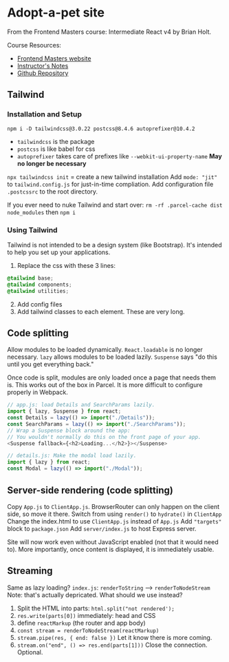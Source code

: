 # Adopt-a-pet site

From the Frontend Masters course: Intermediate React v4 by Brian Holt.

Course Resources:
* [Frontend Masters website]()
* [Instructor's Notes]()
* [Github Repository](https://github.com/btholt/citr-v7-project)

## Tailwind

### Installation and Setup

`npm i -D tailwindcss@3.0.22 postcss@8.4.6 autoprefixer@10.4.2`
* `tailwindcss` is the package
* `postcss` is like babel for css
* `autoprefixer` takes care of prefixes like `--webkit-ui-property-name` **May no longer be necessary**

`npx tailwindcss init` = create a new tailwind installation
Add `mode: "jit"` to `tailwind.config.js` for just-in-time compliation.
Add configuration file `.postcssrc` to the root directory.

If you ever need to nuke Tailwind and start over:
`rm -rf .parcel-cache dist node_modules` then `npm i`

### Using Tailwind

Tailwind is not intended to be a design system (like Bootstrap). It's intended
to help you set up your applications.

1. Replace the css with these 3 lines:
```css
@tailwind base;
@tailwind components;
@tailwind utilities;
```
2. Add config files
3. Add tailwind classes to each element. These are very long.

## Code splitting

Allow modules to be loaded dynamically.
`React.loadable` is no longer necessary.
`lazy` allows modules to be loaded lazily.
`Suspense` says "do this until you get everything back."

Once code is split, modules are only loaded once a page that needs them is.
This works out of the box in Parcel. It is more difficult to configure
properly in Webpack.

```js
// app.js: load Details and SearchParams lazily.
import { lazy, Suspense } from react;
const Details = lazy(() => import("./Details"));
const SearchParams = lazy(() => import("./SearchParams"));
// Wrap a Suspense block around the app:
// You wouldn't normally do this on the front page of your app.
<Suspense fallback={<h2>Loading...</h2>}></Suspense>
```

```js
// details.js: Make the modal load lazily.
import { lazy } from react;
const Modal = lazy(() => import("./Modal"));
```

 ## Server-side rendering (code splitting)

 Copy `App.js` to `ClientApp.js`.
 BrowserRouter can only happen on the client side, so move it there.
 Switch from using `render()` to `hydrate()` in `ClientApp`
 Change the index.html to use `ClientApp.js` instead of `App.js`
 Add `"targets"` block to `package.json`
 Add `server/index.js` to host Express server.

Site will now work even without JavaScript enabled (not that it would need to).
More importantly, once content is displayed, it is immediately usable.

## Streaming
Same as lazy loading?
`index.js`: `renderToString` --> `renderToNodeStream`
Note: that's actually depricated. What should we use instead?
1. Split the HTML into parts: `html.split("not rendered');`
2. `res.write(parts[0])` immediately: head and CSS
3. define `reactMarkup` (the router and app body)
4. `const stream = renderToNodeStream(reactMarkup)`
5. `stream.pipe(res, { end: false })` Let it know there is more coming.
6. `stream.on("end", () => res.end(parts[1]))` Close the connection. Optional.
